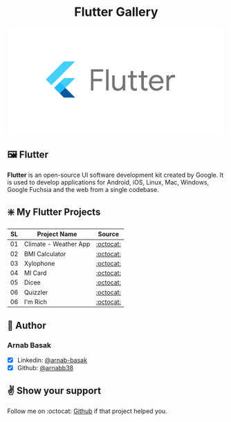 # <center>Flutter Gallery</center>

![Flutter Cover](flutter.png)

## :framed_picture: Flutter
**Flutter** is an open-source UI software development kit created by Google. It is used to develop applications for Android, iOS, Linux, Mac, Windows, Google Fuchsia and the web from a single codebase. 

## :sparkle: My Flutter Projects
SL | Project Name | Source
---|--------------|-------
01 | Climate - Weather App | [:octocat:](https://github.com/arnabb38/clima)
02 | BMI Calculator | [:octocat:](https://github.com/arnabb38/bmi_calculator)
03 | Xylophone | [:octocat:](https://github.com/arnabb38/xylophone)
04 | MI Card | [:octocat:](https://github.com/arnabb38/mi_card)
05 | Dicee | [:octocat:](https://github.com/arnabb38/)
06 | Quizzler | [:octocat:](https://github.com/arnabb38/)
06 | I'm Rich | [:octocat:](https://github.com/arnabb38/)


## :bust_in_silhouette: Author
### Arnab Basak
- [x] Linkedin: [@arnab-basak](https://linkedin.com/in/arnab-basak)
- [x] Github: [@arnabb38](https://github.com/arnabb38)

## :v: Show your support
Follow me on :octocat: [Github](https://github.com/arnabb38) if that project helped you.
